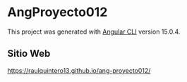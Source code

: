 # AngProyecto012

This project was generated with [Angular CLI](https://github.com/angular/angular-cli) version 15.0.4.

## Sitio Web
https://raulquintero13.github.io/ang-proyecto012/
